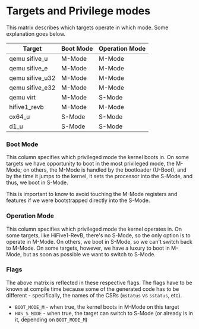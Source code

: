 Targets and Privilege modes
===========================

This matrix describes which targets operate in which mode. Some explanation goes
below.

| Target | Boot Mode | Operation Mode |
| ------ | --------- | -------------- |
| qemu sifive_u | M-Mode | M-Mode |
| qemu sifive_e | M-Mode | M-Mode |
| qemu sifive_u32 | M-Mode | M-Mode |
| qemu sifive_e32 | M-Mode | M-Mode |
| qemu virt | M-Mode | S-Mode |
| hifive1_revb | M-Mode | M-Mode |
| ox64_u | S-Mode | S-Mode |
| d1_u | S-Mode | S-Mode |

### Boot Mode

This column specifies which privileged mode the kernel boots in. On some targets
we have opportunity to boot in the most privileged mode, the M-Mode; on others,
the M-Mode is handled by the bootloader (U-Boot), and by the time it jumps to
the kernel, it sets the processor into the S-Mode, and thus, we boot in S-Mode.

This is important to know to avoid touching the M-Mode registers and features if
we were bootstrapped directly into the S-Mode.

### Operation Mode

This column specifies which privileged mode the kernel operates in. On some
targets, like HiFive1-RevB, there's no S-Mode, so the only option is to operate
in M-Mode. On others, we boot in S-Mode, so we can't switch back to M-Mode. On
some targets, however, we have a luxury to boot in M-Mode, but as soon as
possible we want to switch to S-Mode.

### Flags

The above matrix is reflected in these respective flags. The flags have to be
known at compile time because some of the generated code has to be different -
specifically, the names of the CSRs (`mstatus` vs `sstatus`, etc).

* `BOOT_MODE_M` - when true, the kernel boots in M-Mode on this target
* `HAS_S_MODE` - when true, the target can switch to S-Mode (or already is in
  it, depending on `BOOT_MODE_M`)
